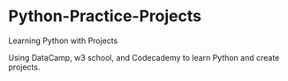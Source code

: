 # Python-Practice-Projects
Learning Python with Projects

Using DataCamp, w3 school, and Codecademy to learn Python and create projects. 
